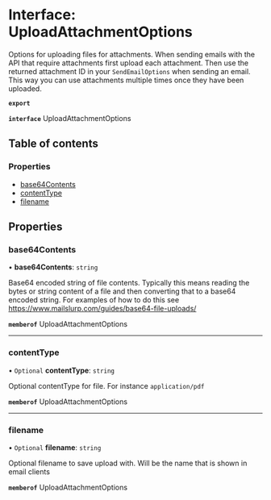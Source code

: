 # Interface: UploadAttachmentOptions

Options for uploading files for attachments. When sending emails with the API that require attachments first upload each attachment. Then use the returned attachment ID in your `SendEmailOptions` when sending an email. This way you can use attachments multiple times once they have been uploaded.

**`export`**

**`interface`** UploadAttachmentOptions

## Table of contents

### Properties

- [base64Contents](UploadAttachmentOptions.md#base64contents)
- [contentType](UploadAttachmentOptions.md#contenttype)
- [filename](UploadAttachmentOptions.md#filename)

## Properties

### base64Contents

• **base64Contents**: `string`

Base64 encoded string of file contents. Typically this means reading the bytes or string content of a file and then converting that to a base64 encoded string. For examples of how to do this see https://www.mailslurp.com/guides/base64-file-uploads/

**`memberof`** UploadAttachmentOptions

___

### contentType

• `Optional` **contentType**: `string`

Optional contentType for file. For instance `application/pdf`

**`memberof`** UploadAttachmentOptions

___

### filename

• `Optional` **filename**: `string`

Optional filename to save upload with. Will be the name that is shown in email clients

**`memberof`** UploadAttachmentOptions
